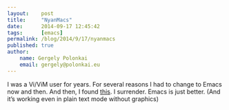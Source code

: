 ```yaml
---
layout:    post
title:     "NyanMacs"
date:      2014-09-17 12:45:42
tags:      [emacs]
permalink: /blog/2014/9/17/nyanmacs
published: true
author:
    name: Gergely Polonkai
    email: gergely@polonkai.eu
---
```


I was a Vi/ViM user for years. For several reasons I had to change to Emacs
now and then. And then, I found
[this](https://www.emacswiki.org/emacs/NyanMode). I surrender. Emacs is
just better. (And it’s working even in plain text mode without graphics)
